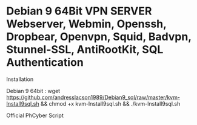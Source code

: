 Debian 9 64Bit VPN SERVER
Webserver, Webmin, Openssh, Dropbear, Openvpn, Squid, Badvpn, Stunnel-SSL, AntiRootKit, SQL Authentication
==========================================================================================================
Installation 

Debian 9 64bit : wget https://github.com/andresslacson1989/Debian9_sql/raw/master/kvm-Install9sql.sh && chmod +x kvm-Install9sql.sh && ./kvm-Install9sql.sh

Official PhCyber Script
